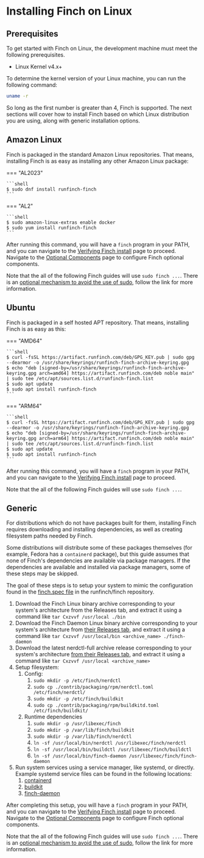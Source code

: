 # Installing Finch on Linux

## Prerequisites

To get started with Finch on Linux, the development machine must meet the
following prerequisites.

- Linux Kernel v4.x+

To determine the kernel version of your Linux machine, you can run the following command:

```bash
uname -r
```

So long as the first number is greater than 4, Finch is supported. The next sections will cover how to install Finch based on which Linux distribution you are using, along with generic installation options.

## Amazon Linux

Finch is packaged in the standard Amazon Linux repositories. That means, installing Finch is as easy as installing any other Amazon Linux package:

=== "AL2023"

    ```shell
    $ sudo dnf install runfinch-finch
    ```

=== "AL2"

    ```shell
    $ sudo amazon-linux-extras enable docker
    $ sudo yum install runfinch-finch
    ```

After running this command, you will have a `finch` program in your PATH, and you can navigate to the [Verifying Finch install](../../../getting-started/installation/#verify-the-finch-installation) page to proceed. Navigate to the [Optional Components](./optional-components.md) page to configure Finch optional components.

Note that the all of the following Finch guides will use `sudo finch ...`. There is an [optional mechanism to avoid the use of sudo](./../optional-components/#running-finch-without-sudo), follow the link for more information.

## Ubuntu

Finch is packaged in a self hosted APT repository. That means, installing Finch is as easy as this:

=== "AMD64"

    ```shell
    $ curl -fsSL https://artifact.runfinch.com/deb/GPG_KEY.pub | sudo gpg --dearmor -o /usr/share/keyrings/runfinch-finch-archive-keyring.gpg
    $ echo "deb [signed-by=/usr/share/keyrings/runfinch-finch-archive-keyring.gpg arch=amd64] https://artifact.runfinch.com/deb noble main" | sudo tee /etc/apt/sources.list.d/runfinch-finch.list
    $ sudo apt update
    $ sudo apt install runfinch-finch
    ```

=== "ARM64"

    ```shell
    $ curl -fsSL https://artifact.runfinch.com/deb/GPG_KEY.pub | sudo gpg --dearmor -o /usr/share/keyrings/runfinch-finch-archive-keyring.gpg
    $ echo "deb [signed-by=/usr/share/keyrings/runfinch-finch-archive-keyring.gpg arch=arm64] https://artifact.runfinch.com/deb noble main" | sudo tee /etc/apt/sources.list.d/runfinch-finch.list
    $ sudo apt update
    $ sudo apt install runfinch-finch
    ```

After running this command, you will have a `finch` program in your PATH, and you can navigate to the [Verifying Finch install](../../../getting-started/installation/#verify-the-finch-installation) page to proceed.

Note that the all of the following Finch guides will use `sudo finch ...`.

## Generic

For distributions which do not have packages built for them, installing Finch requires downloading and installing dependencies, as well as creating filesystem paths needed by Finch.

Some distributions will distribute some of these packages themselves (for example, Fedora has a `containerd` package), but this guide assumes that none of Finch's dependencies are available via package managers. If the dependencies are available and installed via package managers, some of these steps may be skipped.

The goal of these steps is to setup your system to mimic the configuration found in the [finch.spec file](https://github.com/runfinch/finch/blob/main/contrib/packaging/rpm/finch.spec) in the runfinch/finch repository.

1. Download the Finch Linux binary archive corresponding to your system's architecture from the Releases tab, and extract it using a command like `tar Cxzvvf /usr/local ./bin`
1. Download the Finch Daemon Linux binary archive corresponding to your system's architecture from [their Releases tab](https://github.com/runfinch/finch-daemon/releases), and extract it using a command like `tar Cxzvvf /usr/local/bin <archive_name> ./finch-daemon`
1. Download the latest nerdctl-full archive release corresponding to your system's architecture [from their Releases tab](https://github.com/containerd/nerdctl/releases), and extract it using a command like `tar Cxzvvf /usr/local <archive_name>`
1. Setup filesystem:
    1. Config:
        1. `sudo mkdir -p /etc/finch/nerdctl`
        1. `sudo cp ./contrib/packaging/rpm/nerdctl.toml /etc/finch/nerdctl/`
        1. `sudo mkdir -p /etc/finch/buildkit`
        1. `sudo cp ./contrib/packaging/rpm/buildkitd.toml /etc/finch/buildkit/`
    1. Runtime dependencies
        1. `sudo mkdir -p /usr/libexec/finch`
        1. `sudo mkdir -p /var/lib/finch/buildkit`
        1. `sudo mkdir -p /var/lib/finch/nerdctl`
        1. `ln -sf /usr/local/bin/nerdctl /usr/libexec/finch/nerdctl`
        1. `ln -sf /usr/local/bin/buildctl /usr/libexec/finch/buildctl`
        1. `ln -sf /usr/local/bin/finch-daemon /usr/libexec/finch/finch-daemon`
1. Run system services using a service manager, like systemd, or directly. Example systemd service files can be found in the following locations:
   1. [containerd](https://github.com/containerd/containerd/blob/main/containerd.service)
   1. [buildkit](https://github.com/runfinch/finch/blob/main/contrib/packaging/config/finch-buildkit.service)
   1. [finch-daemon](https://github.com/runfinch/finch-daemon/blob/main/finch.service)

After completing this setup, you will have a `finch` program in your PATH, and you can navigate to the [Verifying Finch install](../../../getting-started/installation/#verify-the-finch-installation) page to proceed. Navigate to the [Optional Components](./optional-components.md) page to configure Finch optional components.

Note that the all of the following Finch guides will use `sudo finch ...`. There is an [optional mechanism to avoid the use of sudo](./../optional-components/#running-finch-without-sudo), follow the link for more information.
